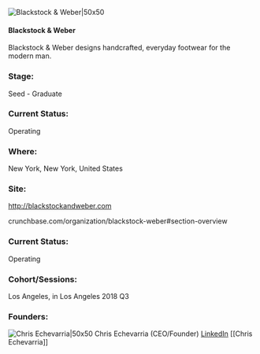 

![Blackstock & Weber|50x50](https://apimg.techstars.com/connect/images/image_files/5bc0dad4c1a4b80eab000082/original/B_W-CombinationMarkRedesign-I.jpg)

#### Blackstock & Weber
Blackstock & Weber designs handcrafted, everyday footwear for the modern man.

### Stage: 
Seed - Graduate 

### Current Status: 
Operating

### Where:
New York, New York, United States

### Site:
http://blackstockandweber.com



crunchbase.com/organization/blackstock-weber#section-overview

### Current Status: 
Operating

### Cohort/Sessions: 
Los Angeles, in Los Angeles 2018 Q3

### Founders: 

![Chris Echevarria|50x50](https://apimg.techstars.com/connect/images/image_files/5b33fe8fa36c1131c8000331/original/B_WChris04-Press.jpg) Chris Echevarria (CEO/Founder) [LinkedIn](https://linkedin.com/in/chrisechevarria) [[Chris Echevarria]]


